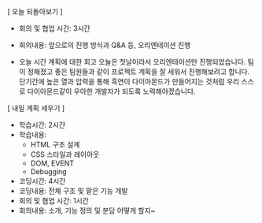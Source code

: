 [ 오늘 되돌아보기 ]

- 회의 및 협업 시간: 3시간
- 회의내용: 앞으로의 진행 방식과 Q&A 등, 오리엔테이션 진행

- 오늘 시간 계획에 대한 회고
  오늘은 첫날이라서 오리엔테이션만 진행되었습니다. 팀이 정해졌고 좋은 팀원들과 같이
  프로젝트 계획을 잘 세워서 진행해보려고 합니다.
  단기간에 높은 열과 압력을 통해 흑연이 다이아몬드가 만들어지는 것처럼 우리 스스로 다이아몬드같이 우아한 개발자가 되도록 노력해야겠습니다.

[ 내일 계획 세우기 ]

- 학습시간: 2시간
- 학습내용:
  - HTML 구조 설계
  - CSS 스타일과 레이아웃
  - DOM, EVENT
  - Debugging
- 코딩시간: 4시간
- 코딩내용: 전체 구조 및 맡은 기능 개발
- 회의 및 협업 시간: 1시간
- 회의내용: 소개, 기능 정의 및 분담 어떻게 할지~

